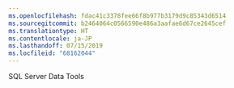 ```yaml
---
ms.openlocfilehash: fdac41c3378fee66f8b977b3179d9c85343d6514
ms.sourcegitcommit: b2464064c0566590e486a3aafae6d67ce2645cef
ms.translationtype: HT
ms.contentlocale: ja-JP
ms.lasthandoff: 07/15/2019
ms.locfileid: "68162044"
---
```

 SQL Server Data Tools 
